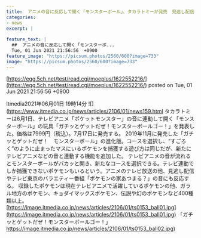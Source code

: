 ```yaml
---
title:  アニメの音に反応して開く「モンスターボール」、タカラトミーが発売　見逃し配信にも対応  
categories:
- news
excerpt: |
  
feature_text: |
  ##  アニメの音に反応して開く「モンスターボ...
  Tue, 01 Jun 2021 21:56:56  +0900
feature_image: "https://picsum.photos/2560/600?image=733"
image: "https://picsum.photos/2560/600?image=733"
---
```


[https://egg.5ch.net/test/read.cgi/moeplus/1622552216/](https://egg.5ch.net/test/read.cgi/moeplus/1622552216/)
posted on Tue, 01 Jun 2021 21:56:56  +0900

<!--more-->

Itmedia2021年06月01日 19時14分 ![](https://www.itmedia.co.jp/news/articles/2106/01/news159.html タカラトミーは6月1日、テレビアニメ「ポケットモンスター」の音に連動して開く「モンスターボール」の玩具「ガチッとゲットだぜ！モンスターボールゴー！」を発表した。価格は7999円（税込）。7月17日に発売する。 2019年11月に発売した「ガチッとゲットだぜ！　モンスターボール」の進化版。コースを選択し、“すごろく”のように止まったマスにいるポケモンを捕獲する遊び方は同じだが、新たにテレビアニメなどの音と連動する機能を追加した。 テレビアニメの音が流れるとモンスターボールがパカッと開き、新たなコースを選択できる。テレビ連動でしか捕獲できないポケモンもいるという。アニメのテレビ放送の他、見逃し配信やテレビ東京のバラエティー番組「ポケモンの家あつまる？」の音にも反応する。 収録したポケモンは現在テレビアニメで活躍しているポケモンの他、ガラル地方のポケモン、キョダイマックスポケモン、伝説や幻のポケモンなど400種類以上。 [https://image.itmedia.co.jp/news/articles/2106/01/ts0153_ball01.jpg](https://image.itmedia.co.jp/news/articles/2106/01/ts0153_ball01.jpg) 「ガチッとゲットだぜ！モンスターボールゴー！」 https://image.itmedia.co.jp/news/articles/2106/01/ts0153_ball02.jpg)
